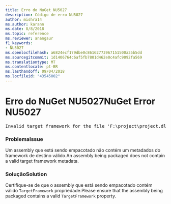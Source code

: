 ```yaml
---
title: Erro do NuGet NU5027
description: Código de erro NU5027
author: mishra14
ms.author: karann
ms.date: 8/8/2018
ms.topic: reference
ms.reviewer: anangaur
f1_keywords:
- NU5027
ms.openlocfilehash: a6824ecf179dbe0c86162773967151500a35b5dd
ms.sourcegitcommit: 1d1406764c6af5fb7801d462e0c4afc9092fa569
ms.translationtype: MT
ms.contentlocale: pt-BR
ms.lasthandoff: 09/04/2018
ms.locfileid: "43545002"
---
```

# <a name="nuget-error-nu5027"></a><span data-ttu-id="8b97a-103">Erro do NuGet NU5027</span><span class="sxs-lookup"><span data-stu-id="8b97a-103">NuGet Error NU5027</span></span>
<pre>Invalid target framework for the file 'F:\project\project.dll'.</pre>

### <a name="issue"></a><span data-ttu-id="8b97a-104">Problema</span><span class="sxs-lookup"><span data-stu-id="8b97a-104">Issue</span></span>

<span data-ttu-id="8b97a-105">Um assembly que está sendo empacotado não contém um metadados do framework de destino válido.</span><span class="sxs-lookup"><span data-stu-id="8b97a-105">An assembly being packaged does not contain a valid target framework metadata.</span></span>


### <a name="solution"></a><span data-ttu-id="8b97a-106">Solução</span><span class="sxs-lookup"><span data-stu-id="8b97a-106">Solution</span></span>

<span data-ttu-id="8b97a-107">Certifique-se de que o assembly que está sendo empacotado contém válido `TargetFramework` propriedade.</span><span class="sxs-lookup"><span data-stu-id="8b97a-107">Please ensure that the assembly being packaged contains a valid `TargetFramework` property.</span></span>

